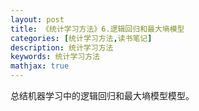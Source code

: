 ```yaml
---
layout: post
title: 《统计学习方法》6.逻辑回归和最大墒模型
categories: [统计学习方法,读书笔记]
description: 统计学习方法
keywords: 统计学习方法
mathjax: true
---
```


总结机器学习中的逻辑回归和最大墒模型模型。
